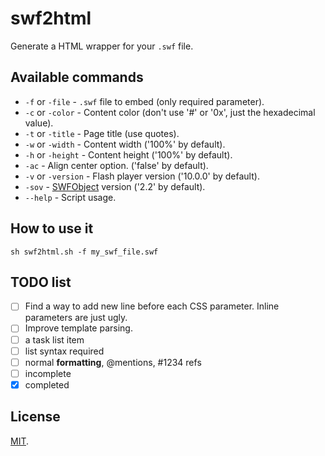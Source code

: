 [license]: http://opensource.org/licenses/MIT
[swfobject]: http://code.google.com/p/swfobject

# swf2html
Generate a HTML wrapper for your `.swf` file.

## Available commands
- `-f` or `-file` - `.swf` file to embed (only required parameter).
- `-c` or `-color` - Content color (don't use '#' or '0x', just the hexadecimal value).
- `-t` or `-title` - Page title (use quotes).
- `-w` or `-width` - Content width ('100%' by default).
- `-h` or `-height` - Content height ('100%' by default).
- `-ac` - Align center option. ('false' by default).
- `-v` or `-version` - Flash player version ('10.0.0' by default).
- `-sov` - [SWFObject][swfobject] version ('2.2' by default).
- `--help` - Script usage.

## How to use it

	sh swf2html.sh -f my_swf_file.swf

## TODO list
- [ ] Find a way to add new line before each CSS parameter. Inline parameters are just ugly.
- [ ] Improve template parsing.
- [ ] a task list item
- [ ] list syntax required
- [ ] normal **formatting**, @mentions, #1234 refs
- [ ] incomplete
- [x] completed

## License
[MIT][license].